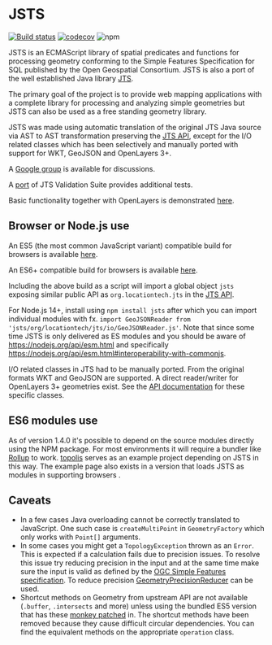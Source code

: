 # JSTS

[![Build status](https://github.com/bjornharrtell/jsts/actions/workflows/node.js.yml/badge.svg)](https://github.com/bjornharrtell/jsts/actions/workflows/node.js.yml)
[![codecov](https://codecov.io/gh/bjornharrtell/jsts/branch/master/graph/badge.svg)](https://codecov.io/gh/bjornharrtell/jsts)
![npm](https://img.shields.io/npm/v/jsts.svg)

JSTS is an ECMAScript library of spatial predicates and functions for processing geometry conforming to the Simple Features Specification for SQL published by the Open Geospatial Consortium. JSTS is also a port of the well established Java library [JTS](https://github.com/locationtech/jts).

The primary goal of the project is to provide web mapping applications with a complete library for processing and analyzing simple geometries but JSTS can also be used as a free standing geometry library.

JSTS was made using automatic translation of the original JTS Java source via AST to AST transformation preserving the [JTS API](http://locationtech.github.io/jts/javadoc/), except for the I/O related classes which has been selectively and manually ported with support for WKT, GeoJSON and OpenLayers 3+.

A [Google group](http://groups.google.com/group/jsts-devs) is available for discussions.

A [port](http://bjornharrtell.github.io/jsts/1.6.1/validationsuite/index.html) of JTS Validation Suite provides additional tests.

Basic functionality together with OpenLayers is demonstrated [here](http://bjornharrtell.github.io/jsts).

## Browser or Node.js use

An ES5 (the most common JavaScript variant) compatible build for browsers is available [here](https://unpkg.com/jsts@1.6.1/dist/jsts.min.js).

An ES6+ compatible build for browsers is available [here](https://unpkg.com/jsts/dist/jsts.min.js).

Including the above build as a script will import a global object `jsts` exposing similar public API as `org.locationtech.jts` in the [JTS API](http://locationtech.github.io/jts/javadoc/).

For Node.js 14+, install using `npm install jsts` after which you can import individual modules with fx. `import GeoJSONReader from 'jsts/org/locationtech/jts/io/GeoJSONReader.js'`. Note that since some time JSTS is only delivered as ES modules and you should be aware of https://nodejs.org/api/esm.html and specifically https://nodejs.org/api/esm.html#interoperability-with-commonjs.

I/O related classes in JTS had to be manually ported. From the original formats WKT and GeoJSON are supported. A direct reader/writer for OpenLayers 3+ geometries exist. See the [API documentation](http://bjornharrtell.github.io/jsts/1.6.1/doc/) for these specific classes.

## ES6 modules use

As of version 1.4.0 it's possible to depend on the source modules directly using the NPM package. For most environments it will require a bundler like [Rollup](https://rollupjs.org/) to work. [topolis](https://github.com/bjornharrtell/topolis) serves as an example project depending on JSTS in this way. The example page also exists in a version that loads JSTS as modules in supporting browsers [](http://bjornharrtell.github.io/jsts/index_modules.html).

## Caveats

* In a few cases Java overloading cannot be correctly translated to JavaScript. One such case is `createMultiPoint` in `GeometryFactory` which only works with `Point[]` arguments.
* In some cases you might get a `TopologyException` thrown as an `Error`. This is expected if a calculation fails due to precision issues. To resolve this issue try reducing precision in the input and at the same time make sure the input is valid as defined by the [OGC Simple Features specification](http://www.opengeospatial.org/standards/sfs). To reduce precision [GeometryPrecisionReducer](http://locationtech.github.io/jts/javadoc/org/locationtech/jts/precision/GeometryPrecisionReducer.html) can be used.
* Shortcut methods on Geometry from upstream API are not available (`.buffer`, `.intersects` and more) unless using the bundled ES5 version that has these [monkey patched](https://github.com/bjornharrtell/jsts/blob/master/src/org/locationtech/jts/monkey.js) in. The shortcut methods have been removed because they cause difficult circular dependencies. You can find the equivalent methods on the appropriate `operation` class.

